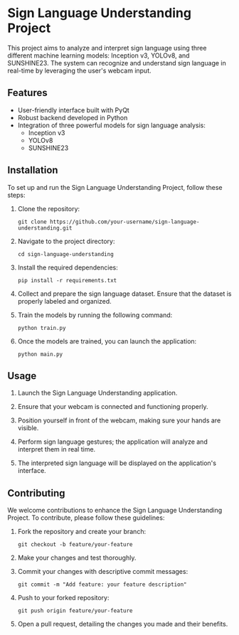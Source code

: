 # Sign Language Understanding Project

This project aims to analyze and interpret sign language using three different machine learning models: Inception v3, YOLOv8, and SUNSHINE23. The system can recognize and understand sign language in real-time by leveraging the user's webcam input.

## Features

- User-friendly interface built with PyQt
- Robust backend developed in Python
- Integration of three powerful models for sign language analysis:
  - Inception v3
  - YOLOv8
  - SUNSHINE23

## Installation

To set up and run the Sign Language Understanding Project, follow these steps:

1. Clone the repository:
   ```
   git clone https://github.com/your-username/sign-language-understanding.git
   ```

2. Navigate to the project directory:
   ```
   cd sign-language-understanding
   ```

3. Install the required dependencies:
   ```
   pip install -r requirements.txt
   ```

4. Collect and prepare the sign language dataset. Ensure that the dataset is properly labeled and organized.

5. Train the models by running the following command:
   ```
   python train.py
   ```

6. Once the models are trained, you can launch the application:
   ```
   python main.py
   ```

## Usage

1. Launch the Sign Language Understanding application.

2. Ensure that your webcam is connected and functioning properly.

3. Position yourself in front of the webcam, making sure your hands are visible.

4. Perform sign language gestures; the application will analyze and interpret them in real time.

5. The interpreted sign language will be displayed on the application's interface.

## Contributing

We welcome contributions to enhance the Sign Language Understanding Project. To contribute, please follow these guidelines:

1. Fork the repository and create your branch:
   ```
   git checkout -b feature/your-feature
   ```

2. Make your changes and test thoroughly.

3. Commit your changes with descriptive commit messages:
   ```
   git commit -m "Add feature: your feature description"
   ```

4. Push to your forked repository:
   ```
   git push origin feature/your-feature
   ```

5. Open a pull request, detailing the changes you made and their benefits.
